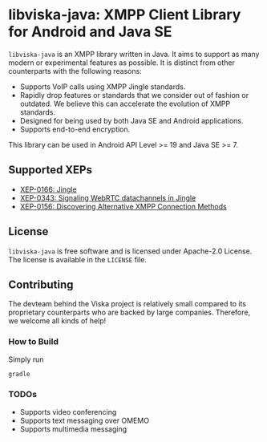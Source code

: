 libviska-java: XMPP Client Library for Android and Java SE
==========================================================

`libviska-java` is an XMPP library written in Java. It aims to support as many
modern or experimental features as possible. It is distinct from other
counterparts with the following reasons:

  * Supports VoIP calls using XMPP Jingle standards.
  * Rapidly drop features or standards that we consider out of fashion or
    outdated. We believe this can accelerate the evolution of XMPP standards.
  * Designed for being used by both Java SE and Android applications.
  * Supports end-to-end encryption.

This library can be used in Android API Level >= 19 and Java SE >= 7.

Supported XEPs
--------------

  * [XEP-0166: Jingle](https://xmpp.org/extensions/xep-0166.html)
  * [XEP-0343: Signaling WebRTC datachannels in Jingle](https://xmpp.org/extensions/xep-0343.html)
  * [XEP-0156: Discovering Alternative XMPP Connection Methods](https://xmpp.org/extensions/xep-0156.html)

License
-------

`libviska-java` is free software and is licensed under Apache-2.0 License. The
license is available in the `LICENSE` file.

Contributing
------------

The devteam behind the Viska project is relatively small compared to its
proprietary counterparts who are backed by large companies. Therefore, we
welcome all kinds of help!

### How to Build

Simply run

```bash
gradle
```

### TODOs

* Supports video conferencing
* Supports text messaging over OMEMO
* Supports multimedia messaging